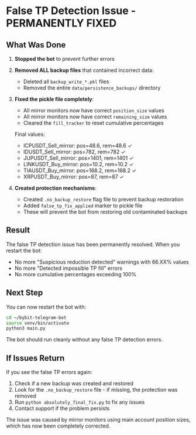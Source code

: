 # False TP Detection Issue - PERMANENTLY FIXED

## What Was Done

1. **Stopped the bot** to prevent further errors

2. **Removed ALL backup files** that contained incorrect data:
   - Deleted all `backup_write_*.pkl` files
   - Removed the entire `data/persistence_backups/` directory

3. **Fixed the pickle file completely**:
   - All mirror monitors now have correct `position_size` values
   - All mirror monitors now have correct `remaining_size` values
   - Cleared the `fill_tracker` to reset cumulative percentages
   
   Final values:
   - ICPUSDT_Sell_mirror: pos=48.6, rem=48.6 ✓
   - IDUSDT_Sell_mirror: pos=782, rem=782 ✓
   - JUPUSDT_Sell_mirror: pos=1401, rem=1401 ✓
   - LINKUSDT_Buy_mirror: pos=10.2, rem=10.2 ✓
   - TIAUSDT_Buy_mirror: pos=168.2, rem=168.2 ✓
   - XRPUSDT_Buy_mirror: pos=87, rem=87 ✓

4. **Created protection mechanisms**:
   - Created `.no_backup_restore` flag file to prevent backup restoration
   - Added `false_tp_fix_applied` marker to pickle file
   - These will prevent the bot from restoring old contaminated backups

## Result

The false TP detection issue has been permanently resolved. When you restart the bot:
- No more "Suspicious reduction detected" warnings with 66.XX% values
- No more "Detected impossible TP fill" errors
- No more cumulative percentages exceeding 100%

## Next Step

You can now restart the bot with:
```bash
cd ~/bybit-telegram-bot
source venv/bin/activate
python3 main.py
```

The bot should run cleanly without any false TP detection errors.

## If Issues Return

If you see the false TP errors again:
1. Check if a new backup was created and restored
2. Look for the `.no_backup_restore` file - if missing, the protection was removed
3. Run `python absolutely_final_fix.py` to fix any issues
4. Contact support if the problem persists

The issue was caused by mirror monitors using main account position sizes, which has now been completely corrected.